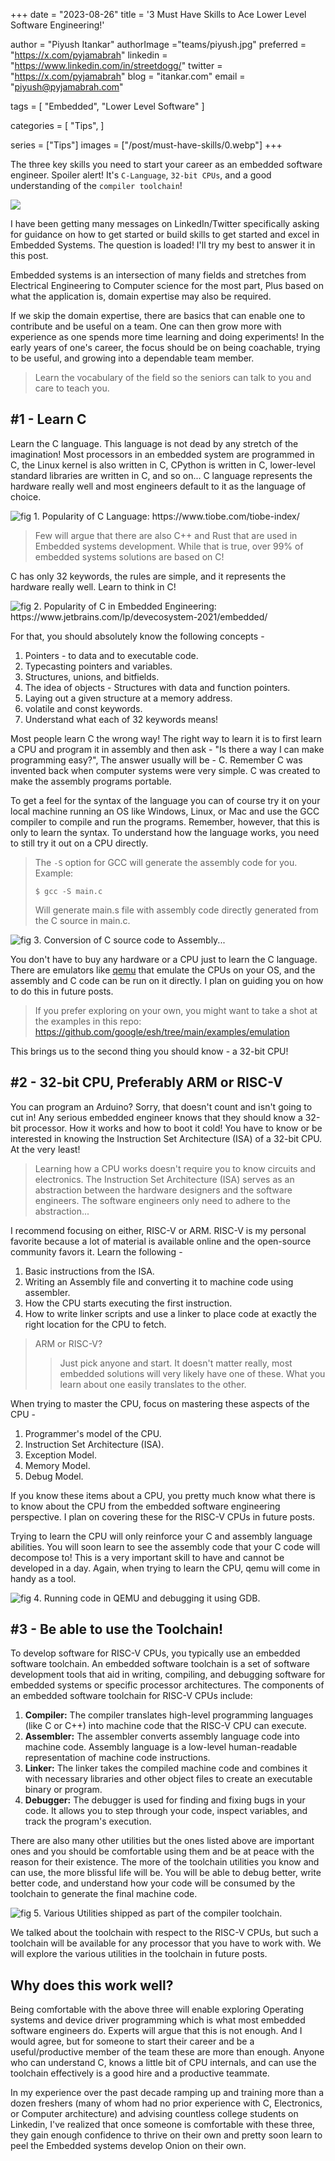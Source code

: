 +++
date  = "2023-08-26"
title = '3 Must Have Skills to Ace Lower Level Software Engineering!'

author = "Piyush Itankar"
authorImage ="teams/piyush.jpg"
preferred = "https://x.com/pyjamabrah"
linkedin = "https://www.linkedin.com/in/streetdogg/"
twitter = "https://x.com/pyjamabrah"
blog = "itankar.com"
email = "piyush@pyjamabrah.com"

tags = [
    "Embedded", "Lower Level Software"
]

categories = [
    "Tips",
]

series = ["Tips"]
images = ["/post/must-have-skills/0.webp"]
+++

The three key skills you need to start your career as an embedded software engineer. Spoiler alert! It's `C-Language`, `32-bit CPUs`, and a good understanding of the `compiler toolchain`!

<!--more-->

![](0.webp)

I have been getting many messages on LinkedIn/Twitter specifically asking for guidance on how to get started or build skills to get started and excel in Embedded Systems. The question is loaded! I'll try my best to answer it in this post.

Embedded systems is an intersection of many fields and stretches from Electrical Engineering to Computer science for the most part, Plus based on what the application is, domain expertise may also be required.

If we skip the domain expertise, there are basics that can enable one to contribute and be useful on a team. One can then grow more with experience as one spends more time learning and doing experiments! In the early years of one's career, the focus should be on being coachable, trying to be useful, and growing into a dependable team member.

> Learn the vocabulary of the field so the seniors can talk to you and care to teach you.

## #1 - Learn C

Learn the C language. This language is not dead by any stretch of the imagination! Most processors in an embedded system are programmed in C, the Linux kernel is also written in C, CPython is written in C, lower-level standard libraries are written in C, and so on... C language represents the hardware really well and most engineers default to it as the language of choice.

![](1.png "fig 1. Popularity of C Language: https://www.tiobe.com/tiobe-index/")

> Few will argue that there are also C++ and Rust that are used in Embedded systems development. While that is true, over 99% of embedded systems solutions are based on C!

C has only 32 keywords, the rules are simple, and it represents the hardware really well. Learn to think in C!

![](2.png "fig 2. Popularity of C in Embedded Engineering: https://www.jetbrains.com/lp/devecosystem-2021/embedded/")

For that, you should absolutely know the following concepts -
1. Pointers - to data and to executable code.
1. Typecasting pointers and variables.
1. Structures, unions, and bitfields.
1. The idea of objects - Structures with data and function pointers.
1. Laying out a given structure at a memory address.
1. volatile and const keywords.
1. Understand what each of 32 keywords means!

Most people learn C the wrong way! The right way to learn it is to first learn a CPU and program it in assembly and then ask - "Is there a way I can make programming easy?", The answer usually will be - C. Remember C was invented back when computer systems were very simple. C was created to make the assembly programs portable.

To get a feel for the syntax of the language you can of course try it on your local machine running an OS like Windows, Linux, or Mac and use the GCC compiler to compile and run the programs. Remember, however, that this is only to learn the syntax. To understand how the language works, you need to still try it out on a CPU directly.

> The `-S` option for GCC will generate the assembly code for you. Example:
>
> `$ gcc -S main.c`
>
> Will generate main.s file with assembly code directly generated from the C source in main.c.

![](3.png "fig 3. Conversion of C source code to Assembly...")

You don't have to buy any hardware or a CPU just to learn the C language. There are emulators like [qemu](https://wiki.qemu.org/Main_Page?ref=ghost-blog.inpyjama.com) that emulate the CPUs on your OS, and the assembly and C code can be run on it directly. I plan on guiding you on how to do this in future posts.

> If you prefer exploring on your own, you might want to take a shot at the examples in this repo: https://github.com/google/esh/tree/main/examples/emulation

This brings us to the second thing you should know - a 32-bit CPU!

## #2 - 32-bit CPU, Preferably ARM or RISC-V
You can program an Arduino? Sorry, that doesn't count and isn't going to cut in! Any serious embedded engineer knows that they should know a 32-bit processor. How it works and how to boot it cold! You have to know or be interested in knowing the Instruction Set Architecture (ISA) of a 32-bit CPU. At the very least!

> Learning how a CPU works doesn't require you to know circuits and electronics. The Instruction Set Architecture (ISA) serves as an abstraction between the hardware designers and the software engineers. The software engineers only need to adhere to the abstraction...

I recommend focusing on either, RISC-V or ARM. RISC-V is my personal favorite because a lot of material is available online and the open-source community favors it. Learn the following -

1. Basic instructions from the ISA.
1. Writing an Assembly file and converting it to machine code using assembler.
1. How the CPU starts executing the first instruction.
1. How to write linker scripts and use a linker to place code at exactly the right location for the CPU to fetch.

> ARM or RISC-V?
>> Just pick anyone and start. It doesn't matter really, most embedded solutions will very likely have one of these. What you learn about one easily translates to the other.

When trying to master the CPU, focus on mastering these aspects of the CPU -

1. Programmer's model of the CPU.
1. Instruction Set Architecture (ISA).
1. Exception Model.
1. Memory Model.
1. Debug Model.

If you know these items about a CPU, you pretty much know what there is to know about the CPU from the embedded software engineering perspective. I plan on covering these for the RISC-V CPUs in future posts.

Trying to learn the CPU will only reinforce your C and assembly language abilities. You will soon learn to see the assembly code that your C code will decompose to! This is a very important skill to have and cannot be developed in a day. Again, when trying to learn the CPU, qemu will come in handy as a tool.

![](4.png "fig 4. Running code in QEMU and debugging it using GDB.")

## #3 - Be able to use the Toolchain!

To develop software for RISC-V CPUs, you typically use an embedded software toolchain. An embedded software toolchain is a set of software development tools that aid in writing, compiling, and debugging software for embedded systems or specific processor architectures. The components of an embedded software toolchain for RISC-V CPUs include:

1. **Compiler:** The compiler translates high-level programming languages (like C or C++) into machine code that the RISC-V CPU can execute.
1. **Assembler:** The assembler converts assembly language code into machine code. Assembly language is a low-level human-readable representation of machine code instructions.
1. **Linker:** The linker takes the compiled machine code and combines it with necessary libraries and other object files to create an executable binary or program.
1. **Debugger:** The debugger is used for finding and fixing bugs in your code. It allows you to step through your code, inspect variables, and track the program's execution.

There are also many other utilities but the ones listed above are important ones and you should be comfortable using them and be at peace with the reason for their existence. The more of the toolchain utilities you know and can use, the more blissful life will be. You will be able to debug better, write better code, and understand how your code will be consumed by the toolchain to generate the final machine code.

![](5.png "fig 5. Various Utilities shipped as part of the compiler toolchain.")

We talked about the toolchain with respect to the RISC-V CPUs, but such a toolchain will be available for any processor that you have to work with. We will explore the various utilities in the toolchain in future posts.

## Why does this work well?

Being comfortable with the above three will enable exploring Operating systems and device driver programming which is what most embedded software engineers do. Experts will argue that this is not enough. And I would agree, but for someone to start their career and be a useful/productive member of the team these are more than enough. Anyone who can understand C, knows a little bit of CPU internals, and can use the toolchain effectively is a good hire and a productive teammate.

In my experience over the past decade ramping up and training more than a dozen freshers (many of whom had no prior experience with C, Electronics, or Computer architecture) and advising countless college students on Linkedin, I've realized that once someone is comfortable with these three, they gain enough confidence to thrive on their own and pretty soon learn to peel the Embedded systems develop Onion on their own.
